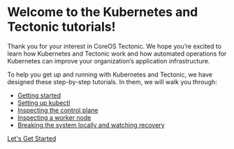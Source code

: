 # Welcome to the Kubernetes and Tectonic tutorials!

Thank you for your interest in CoreOS Tectonic. We hope you’re excited to learn how Kubernetes and Tectonic work and how automated operations for Kubernetes can improve your organization’s application infrastructure.

To help you get up and running with Kubernetes and Tectonic, we have designed these step-by-step tutorials. In them, we will walk you through:

* [Getting started][getting-started]
* [Setting up kubectl][configure-kubectl]
* [Inspecting the control plane][deploy-master]
* [Inspecting a worker node][deploy-workers]
* [Breaking the system locally and watching recovery][watch-recovery]

<a href="getting-started.md" class="btn btn-primary btn-lg">Let's Get Started</a>

[configure-kubectl]: configure-kubectl.md
[deploy-master]: deploy-master.md
[deploy-workers]: deploy-workers.md
[getting-started]: getting-started.md
[watch-recovery]: watch-recovery.md
